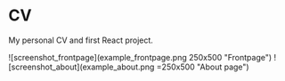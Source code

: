 # CV
My personal CV and first React project.

![screenshot_frontpage](example_frontpage.png 250x500 "Frontpage")
![screenshot_about](example_about.png =250x500 "About page")
